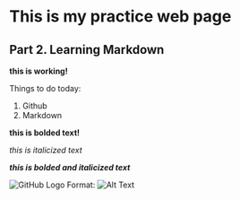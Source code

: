 # This is my practice web page 

## Part 2. Learning Markdown

**this is working!**


Things to do today:
1. Github
2. Markdown 

**this is bolded text!**

_this is italicized text_

_**this is bolded and italicized text**_

![GitHub Logo](/images/logo.png)
Format: ![Alt Text](url)
